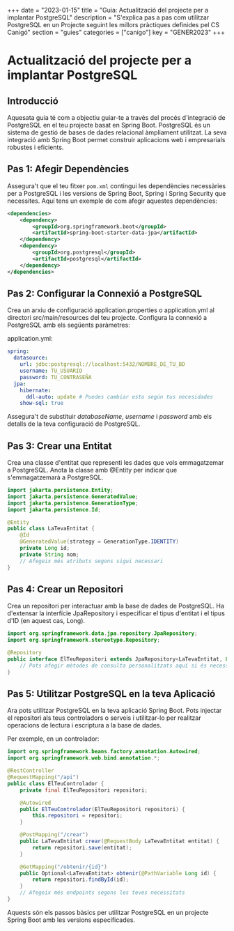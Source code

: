 +++
date = "2023-01-15"
title = "Guia: Actualització del projecte per a implantar PostgreSQL"
description = "S'explica pas a pas com utilitzar PostgreSQL en un Projecte seguint les millors pràctiques definides pel CS Canigó"
section = "guies"
categories = ["canigo"]
key = "GENER2023"
+++


# Actualització del projecte per a implantar PostgreSQL


## Introducció

Aquesata guia té com a objectiu guiar-te a través del procés d'integració de PostgreSQL en el teu projecte basat en Spring Boot. PostgreSQL és un sistema de gestió de bases de dades relacional àmpliament utilitzat. La seva integració amb Spring Boot permet construir aplicacions web i empresarials robustes i eficients.

## Pas 1: Afegir Dependències

Assegura't que el teu fitxer `pom.xml` contingui les dependències necessàries per a PostgreSQL i les versions de Spring Boot, Spring i Spring Security que necessites. Aquí tens un exemple de com afegir aquestes dependències:

```xml
<dependencies>
    <dependency>
        <groupId>org.springframework.boot</groupId>
        <artifactId>spring-boot-starter-data-jpa</artifactId>
    </dependency>
    <dependency>
        <groupId>org.postgresql</groupId>
        <artifactId>postgresql</artifactId>
    </dependency>
</dependencies>
```
## Pas 2: Configurar la Connexió a PostgreSQL

Crea un arxiu de configuració application.properties o application.yml al directori src/main/resources del teu projecte. Configura la connexió a PostgreSQL amb els següents paràmetres:

application.yml:

```yml
spring:
  datasource:
    url: jdbc:postgresql://localhost:5432/NOMBRE_DE_TU_BD
    username: TU_USUARIO
    password: TU_CONTRASEÑA
  jpa:
    hibernate:
      ddl-auto: update # Puedes cambiar esto según tus necesidades
    show-sql: true
```

Assegura't de substituir *databaseName*, *username* i *password* amb els detalls de la teva configuració de PostgreSQL.

## Pas 3: Crear una Entitat

Crea una classe d'entitat que representi les dades que vols emmagatzemar a PostgreSQL. Anota la classe amb @Entity per indicar que s'emmagatzemarà a PostgreSQL.

```java
import jakarta.persistence.Entity;
import jakarta.persistence.GeneratedValue;
import jakarta.persistence.GenerationType;
import jakarta.persistence.Id;

@Entity
public class LaTevaEntitat {
    @Id
    @GeneratedValue(strategy = GenerationType.IDENTITY)
    private Long id;
    private String nom;
    // Afegeix més atributs segons sigui necessari
}

```

## Pas 4: Crear un Repositori
Crea un repositori per interactuar amb la base de dades de PostgreSQL. Ha d'extensar la interfície JpaRepository i especificar el tipus d'entitat i el tipus d'ID (en aquest cas, Long).

```java
import org.springframework.data.jpa.repository.JpaRepository;
import org.springframework.stereotype.Repository;

@Repository
public interface ElTeuRepositori extends JpaRepository<LaTevaEntitat, Long> {
    // Pots afegir mètodes de consulta personalitzats aquí si és necessari.
}
```

## Pas 5: Utilitzar PostgreSQL en la teva Aplicació
Ara pots utilitzar PostgreSQL en la teva aplicació Spring Boot. Pots injectar el repositori als teus controladors o serveis i utilitzar-lo per realitzar operacions de lectura i escriptura a la base de dades.

Per exemple, en un controlador:

```java
import org.springframework.beans.factory.annotation.Autowired;
import org.springframework.web.bind.annotation.*;

@RestController
@RequestMapping("/api")
public class ElTeuControlador {
    private final ElTeuRepositori repositori;

    @Autowired
    public ElTeuControlador(ElTeuRepositori repositori) {
        this.repositori = repositori;
    }

    @PostMapping("/crear")
    public LaTevaEntitat crear(@RequestBody LaTevaEntitat entitat) {
        return repositori.save(entitat);
    }

    @GetMapping("/obtenir/{id}")
    public Optional<LaTevaEntitat> obtenir(@PathVariable Long id) {
        return repositori.findById(id);
    }
    // Afegeix més endpoints segons les teves necessitats
}
```

Aquests són els passos bàsics per utilitzar PostgreSQL en un projecte Spring Boot amb les versions especificades.